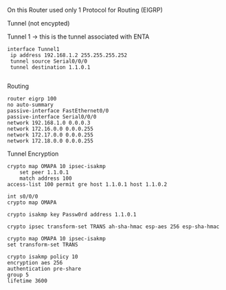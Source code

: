 On this Router used only 1 Protocol for Routing (EIGRP)


Tunnel (not encypted)

Tunnel 1 -> this is the tunnel associated with ENTA 

```
interface Tunnel1
 ip address 192.168.1.2 255.255.255.252
 tunnel source Serial0/0/0
 tunnel destination 1.1.0.1
 
```

Routing 

```
router eigrp 100
no auto-summary
passive-interface FastEthernet0/0
passive-interface Serial0/0/0
network 192.168.1.0 0.0.0.3
network 172.16.0.0 0.0.0.255
network 172.17.0.0 0.0.0.255
network 172.18.0.0 0.0.0.255
 ```
 
 
 Tunnel Encryption
 
```
crypto map OMAPA 10 ipsec-isakmp
    set peer 1.1.0.1
    match address 100
access-list 100 permit gre host 1.1.0.1 host 1.1.0.2
```
```
int s0/0/0
crypto map OMAPA
```
```
crypto isakmp key Passw0rd address 1.1.0.1
```

```
crypto ipsec transform-set TRANS ah-sha-hmac esp-aes 256 esp-sha-hmac
```


```
crypto map OMAPA 10 ipsec-isakmp
set transform-set TRANS
```


```
crypto isakmp policy 10
encryption aes 256
authentication pre-share
group 5
lifetime 3600
```

